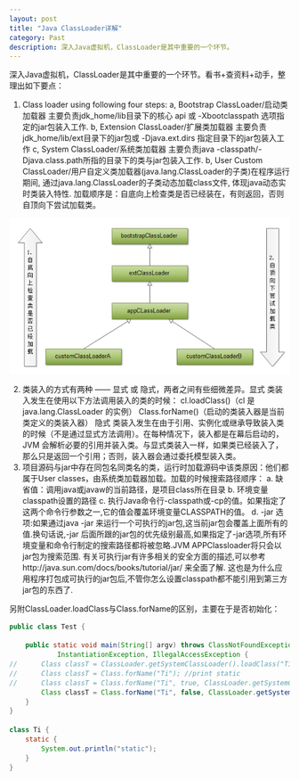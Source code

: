 ```yaml
---
layout: post
title: "Java ClassLoader详解"
category: Past
description: 深入Java虚拟机，ClassLoader是其中重要的一个环节。
---
```

深入Java虚拟机，ClassLoader是其中重要的一个环节。看书&#43;查资料&#43;动手，整理出如下要点：

1. Class loader using following four steps:
a, Bootstrap ClassLoader/启动类加载器
主要负责jdk_home/lib目录下的核心 api 或 -Xbootclasspath 选项指定的jar包装入工作.
b, Extension ClassLoader/扩展类加载器
主要负责jdk_home/lib/ext目录下的jar包或 -Djava.ext.dirs 指定目录下的jar包装入工作
c, System ClassLoader/系统类加载器
主要负责java -classpath/-Djava.class.path所指的目录下的类与jar包装入工作.
b, User Custom ClassLoader/用户自定义类加载器(java.lang.ClassLoader的子类)在程序运行期间, 通过java.lang.ClassLoader的子类动态加载class文件, 体现java动态实时类装入特性.
加载顺序是：自底向上检查类是否已经装在，有则返回，否则自顶向下尝试加载类。

![2013-06-03-learning-java-classloader](/images/2013-06-03-learning-java-classloader.png)

2. 类装入的方式有两种 —— 显式 或 隐式，两者之间有些细微差异。显式 类装入发生在使用以下方法调用装入的类的时候：
cl.loadClass()（cl 是 java.lang.ClassLoader 的实例）
Class.forName()（启动的类装入器是当前类定义的类装入器）
隐式 类装入发生在由于引用、实例化或继承导致装入类的时候（不是通过显式方法调用）。在每种情况下，装入都是在幕后启动的，JVM 会解析必要的引用并装入类。与显式类装入一样，如果类已经装入了，那么只是返回一个引用；否则，装入器会通过委托模型装入类。
3. 项目源码与jar中存在同包名同类名的类，运行时加载源码中该类原因：他们都属于User classes，由系统类加载器加载。加载的时候搜索路径顺序：
a. 缺省值：调用java或javaw的当前路径，是项目class所在目录
b. 环境变量classpath设置的路径
c. 执行Java命令行-classpath或-cp的值。如果指定了这两个命令行参数之一,它的值会覆盖环境变量CLASSPATH的值。
d. -jar 选项:如果通过java -jar 来运行一个可执行的jar包,这当前jar包会覆盖上面所有的值.换句话说,-jar 后面所跟的jar包的优先级别最高,如果指定了-jar选项,所有环境变量和命令行制定的搜索路径都将被忽略.JVM APPClassloader将只会以jar包为搜索范围. 有关可执行jar有许多相关的安全方面的描述,可以参考http://java.sun.com/docs/books/tutorial/jar/ 来全面了解. 这也是为什么应用程序打包成可执行的jar包后,不管你怎么设置classpath都不能引用到第三方jar包的东西了.

另附ClassLoader.loadClass与Class.forName的区别，主要在于是否初始化：

```java
public class Test {

	public static void main(String[] argv) throws ClassNotFoundException,
			InstantiationException, IllegalAccessException {
//		Class classT = ClassLoader.getSystemClassLoader().loadClass("Ti"); //not print static
//		Class classT = Class.forName("Ti"); //print static
//		Class classT = Class.forName("Ti", true, ClassLoader.getSystemClassLoader()); //print static
		Class classT = Class.forName("Ti", false, ClassLoader.getSystemClassLoader()); // not print static
	}
}

class Ti {
	static {
		System.out.println("static");
	}
}
```




